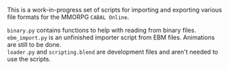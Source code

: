 This is a work-in-progress set of scripts for importing and exporting various file formats for the MMORPG `CABAL Online`.

`binary.py` contains functions to help with reading from binary files.  
`ebm_import.py` is an unfinished importer script from EBM files. Animations are still to be done.  
`loader.py` and `scripting.blend` are development files and aren't needed to use the scripts.